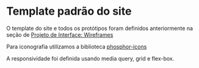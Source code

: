 # Template padrão do site

O template do site e todos os protótipos foram definidos anteriormente na seção de <a href="https://github.com/ICEI-PUC-Minas-PMV-ADS/pmv-ads-2023-1-e1-proj-web-t1-registro-de-reclamacoes/blob/main/docs/04-Projeto%20de%20Interface.md#wireframes">Projeto de Interface: Wireframes</a>

Para iconografia utilizamos a biblioteca <a href="https://phosphoricons.com/">phosphor-icons</a>

A responsividade foi definida usando media query, grid e flex-box.
